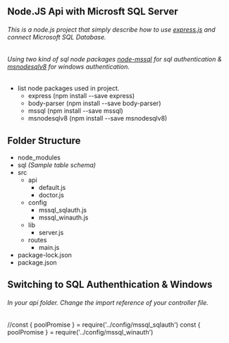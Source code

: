 ## Node.JS Api with Microsft SQL Server

###### This is a node.js project that simply describe how to use [express.js](https://expressjs.com/) and connect Microsoft SQL Database.
###### Using two kind of sql node packages [node-mssql](https://www.npmjs.com/package/mssql) for sql authentication & [msnodesqlv8](https://www.npmjs.com/package/msnodesqlv8) for windows authentication.
  
* list node packages used in project.
  * express (npm install --save express)
  * body-parser (npm install --save body-parser)
  * mssql (npm install --save mssql)
  * msnodesqlv8 (npm install --save msnodesqlv8)
  
## Folder Structure
  - node_modules
  - sql _(Sample table schema)_
  - src
    - api
      - default.js
      - doctor.js
    - config
      - mssql_sqlauth.js
      - mssql_winauth.js
    - lib
      - server.js
    - routes
      - main.js
  - package-lock.json
  - package.json
  
## Switching to SQL Authenthication & Windows
###### In your api folder. Change the import reference of your controller file.

//const { poolPromise } = require('../config/mssql_sqlauth')
const { poolPromise } = require('../config/mssql_winauth') 

